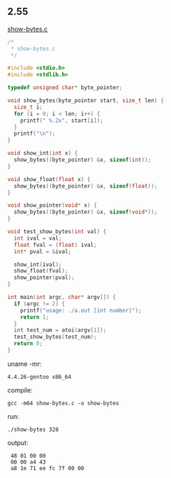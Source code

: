 ## 2.55

[show-bytes.c](./code/show-bytes.c)

```c
/*
 * show-bytes.c
 */

#include <stdio.h>
#include <stdlib.h>

typedef unsigned char* byte_pointer;

void show_bytes(byte_pointer start, size_t len) {
  size_t i;
  for (i = 0; i < len; i++) {
    printf(" %.2x", start[i]);
  }
  printf("\n");
}

void show_int(int x) {
  show_bytes((byte_pointer) &x, sizeof(int));
}

void show_float(float x) {
  show_bytes((byte_pointer) &x, sizeof(float));
}

void show_pointer(void* x) {
  show_bytes((byte_pointer) &x, sizeof(void*));
}

void test_show_bytes(int val) {
  int ival = val;
  float fval = (float) ival;
  int* pval = &ival;

  show_int(ival);
  show_float(fval);
  show_pointer(pval);
}

int main(int argc, char* argv[]) {
  if (argc != 2) {
    printf("usage: ./a.out [int number]");
    return 1;
  }
  int test_num = atoi(argv[1]);
  test_show_bytes(test_num);
  return 0;
}
```

uname -mr:

    4.4.26-gentoo x86_64

compile:

    gcc -m64 show-bytes.c -o show-bytes

run:

    ./show-bytes 328

output:

     48 01 00 00
     00 00 a4 43
     a8 1e 71 ee fc 7f 00 00
